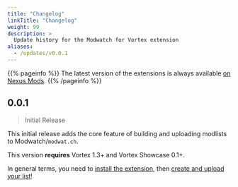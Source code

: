 ```yaml
---
title: "Changelog"
linkTitle: "Changelog"
weight: 99
description: >
  Update history for the Modwatch for Vortex extension
aliases:
  - /updates/v0.0.1
---
```


{{% pageinfo %}}
The latest version of the extensions is always available [on Nexus Mods](https://www.nexusmods.com/site/mods/152?tab=files).
{{% /pageinfo %}}

## 0.0.1

> Initial Release

This initial release adds the core feature of building and uploading modlists to Modwatch/`modwat.ch`.

This version **requires** Vortex 1.3+ and Vortex Showcase 0.1+.

In general terms, you need to [install the extension](/docs/usage/installation), then [create and upload your list](/docs/usage/report)!